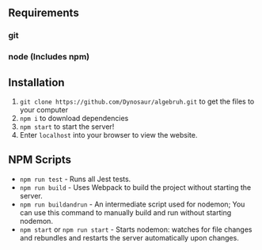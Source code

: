 ## Requirements
### git
### node (Includes npm)

## Installation
1. `git clone https://github.com/Dynosaur/algebruh.git` to get the files to your computer
2. `npm i` to download dependencies
3. `npm start` to start the server!
4. Enter `localhost` into your browser to view the website.

## NPM Scripts
- `npm run test` - Runs all Jest tests.
- `npm run build` - Uses Webpack to build the project without starting the server.
- `npm run buildandrun` - An intermediate script used for nodemon; You can use this command to manually build and run without starting nodemon.
- `npm start` or `npm run start` - Starts nodemon: watches for file changes and rebundles and restarts the server automatically upon changes.
